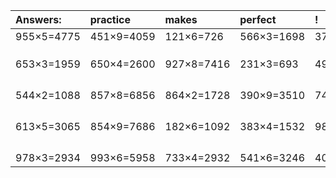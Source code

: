 | Answers: | practice | makes | perfect | ! |
| :--- | :--- | :--- | :--- | :--- |
| 955×5=4775 | 451×9=4059 | 121×6=726 | 566×3=1698 | 375×4=1500 | 
|   |   |   |   |   | 
|   |   |   |   |   | 
|   |   |   |   |   | 
| 653×3=1959 | 650×4=2600 | 927×8=7416 | 231×3=693 | 496×9=4464 | 
|   |   |   |   |   | 
|   |   |   |   |   | 
|   |   |   |   |   | 
|   |   |   |   |   | 
| 544×2=1088 | 857×8=6856 | 864×2=1728 | 390×9=3510 | 743×4=2972 | 
|   |   |   |   |   | 
|   |   |   |   |   | 
|   |   |   |   |   | 
|   |   |   |   |   | 
| 613×5=3065 | 854×9=7686 | 182×6=1092 | 383×4=1532 | 980×6=5880 | 
|   |   |   |   |   | 
|   |   |   |   |   | 
|   |   |   |   |   | 
|   |   |   |   |   | 
| 978×3=2934 | 993×6=5958 | 733×4=2932 | 541×6=3246 | 400×8=3200 | 
